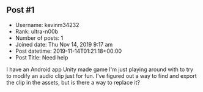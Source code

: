 ## Post #1
- Username: kevinm34232
- Rank: ultra-n00b
- Number of posts: 1
- Joined date: Thu Nov 14, 2019 9:17 am
- Post datetime: 2019-11-14T01:21:18+00:00
- Post Title: Need help

I have an Android app Unity made game I'm just playing around with to try to modify an audio clip just for fun. I've figured out a way to find and export the clip in the assets, but is there a way to replace it?
